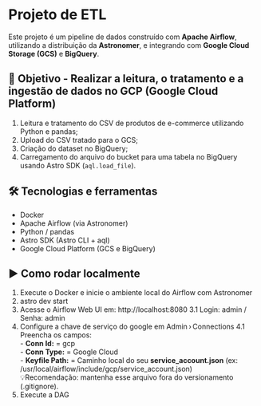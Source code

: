 # Projeto de ETL

Este projeto é um pipeline de dados construído com **Apache Airflow**, utilizando a distribuição da **Astronomer**, e integrando com **Google Cloud Storage (GCS)** e **BigQuery**.

## 🎯 Objetivo - Realizar a leitura, o tratamento e a ingestão de dados no GCP (Google Cloud Platform)

1. Leitura e tratamento do CSV de produtos de e-commerce utilizando Python e pandas;
2. Upload do CSV tratado para o GCS;
3. Criação do dataset no BigQuery;
4. Carregamento do arquivo do bucket para uma tabela no BigQuery usando Astro SDK (`aql.load_file`).

## 🛠️ Tecnologias e ferramentas

- Docker
- Apache Airflow (via Astronomer)
- Python / pandas
- Astro SDK (Astro CLI + aql)
- Google Cloud Platform (GCS e BigQuery)

## ▶️ Como rodar localmente

1. Execute o Docker e inicie o ambiente local do Airflow com Astronomer
2. astro dev start
3. Acesse o Airflow Web UI em: http://localhost:8080
    3.1 Login: admin / Senha: admin
4. Configure a chave de serviço do google em Admin › Connections
   4.1 Preencha os campos:  
       - **Conn Id:** = gcp  
       - **Conn Type:** = Google Cloud  
       - **Keyfile Path:** = Caminho local do seu **service_account.json** (ex: /usr/local/airflow/include/gcp/service_account.json)  
       💡Recomendação: mantenha esse arquivo fora do versionamento (.gitignore).
6. Execute a DAG

